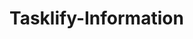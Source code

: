 # Tasklify-Information
``` 🚀 AI-powered iOS productivity app with smart scheduling, intelligent task management, and advanced reasoning capabilities. Built with SwiftUI &amp; OpenRouter AI integration.
